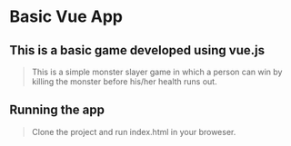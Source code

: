 # Basic Vue App

## This is a basic game developed using vue.js

> This is a simple monster slayer game in which a person can win by killing the monster before his/her health runs out.

## Running the app

> Clone the project and run index.html in your broweser.
